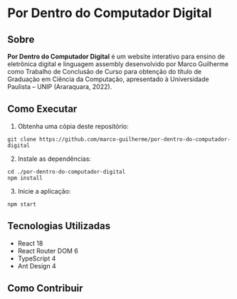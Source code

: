 # Por Dentro do Computador Digital

## Sobre

**Por Dentro do Computador Digital** é um website interativo para ensino de eletrônica digital e linguagem assembly desenvolvido por Marco Guilherme como Trabalho de Conclusão de Curso para obtenção do título de Graduação em Ciência da Computação, apresentado à Universidade Paulista – UNIP (Araraquara, 2022).

## Como Executar

1. Obtenha uma cópia deste repositório:

```
git clone https://github.com/marco-guilherme/por-dentro-do-computador-digital
```

2. Instale as dependências:

```
cd ./por-dentro-do-computador-digital
npm install
```

3. Inicie a aplicação:

```
npm start
```

## Tecnologias Utilizadas

- React 18
- React Router DOM 6
- TypeScript 4
- Ant Design 4

## Como Contribuir
